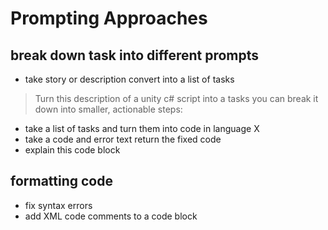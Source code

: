# Prompting Approaches

## break down task into different prompts
- take story or description convert into a list of tasks
> Turn this description of a unity c# script into a tasks you can break it down into smaller, actionable steps:  
- take a list of tasks and turn them into code in language X
- take a code and error text return the fixed code
- explain this code block

## formatting code
- fix syntax errors
- add XML code comments to a code block
